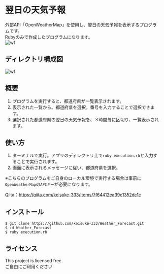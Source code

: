 # 翌日の天気予報
外部API「OpenWeatherMap」を使用し、翌日の天気予報を表示するプログラムです。  
Rubyのみで作成したプログラムになります。<br>
![wf](https://user-images.githubusercontent.com/65392082/96840155-0ca0c200-1485-11eb-8ef5-6841683f81ea.gif)

## ディレクトリ構成図
![wf](https://user-images.githubusercontent.com/65392082/96851197-bb97ca80-1492-11eb-8532-9523940f2405.png)

## 概要
1. プログラムを実行すると、都道府県が一覧表示されます。
1. 表示された一覧から、都道府県を選択。番号を入力することで選択できます。
1. 選択された都道府県の翌日の天気予報を、３時間毎に区切り、一覧表示されます。

## 使い方
1. ターミナルで実行。アプリのディレクトリ上で`ruby execution.rb`と入力することで実行されます。
1. 画面に表示されるメッセージに従い、都道府県を選択。<br>

※こちらのプログラムをご自身のローカル環境で実行する場合は事前に`OpenWeatherMap`の`APIキー`が必要になります。  

Qiita：https://qiita.com/keisuke-333/items/7f64412ea39e1352dc1c

## インストール
```
$ git clone https://github.com/keisuke-333/Weather_Forecast.git
$ cd Weather_Forecast
$ ruby execution.rb
```

## ライセンス
This project is licensed free.  
ご自由にご利用ください
